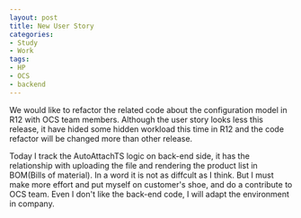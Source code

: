 ```yaml
---
layout: post
title: New User Story
categories:
- Study
- Work
tags:
- HP
- OCS
- backend
---
```


We would like to refactor the related code about the configuration model in R12 with OCS team members. Although the user story looks less this release, it have hided some hidden workload this time in R12 and the code refactor will be changed more than other release.  

Today I track the AutoAttachTS logic on back-end side, it has the relationship with uploading the file and rendering the product list in BOM(Bills of material). In a word it is not as diffcult as I think. But I must make more effort and put myself on customer's shoe, and do a contribute to OCS team. Even I don't like the back-end code, I will adapt the environment in company.  
